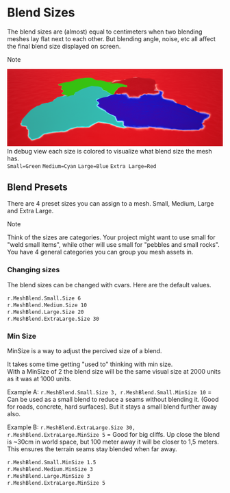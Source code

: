 # Blend Sizes

The blend sizes are (almost) equal to centimeters when two blending meshes lay flat next to each other.
But blending angle, noise, etc all affect the final blend size displayed on screen.



> [!NOTE]
> ![Different blend sizes in debug view](BlendSizes_Debug.png)
> <br>
> In debug view each size is colored to visualize what blend size the mesh has.
> <br>
> `Small=Green` `Medium=Cyan` `Large=Blue` `Extra Large=Red`

## Blend Presets

There are 4 preset sizes you can assign to a mesh. Small, Medium, Large and Extra Large.

> [!NOTE]
> Think of the sizes are categories. Your project might want to use small for "weld small items", while other will use small for "pebbles and small rocks". You have 4 general categories you can group you mesh assets in.

### Changing sizes

The blend sizes can be changed with cvars. Here are the default values.

```
r.MeshBlend.Small.Size 6
r.MeshBlend.Medium.Size 10
r.MeshBlend.Large.Size 20
r.MeshBlend.ExtraLarge.Size 30
```

### Min Size

MinSize is a way to adjust the percived size of a blend. 

It takes some time getting "used to" thinking with min size.
<br>
With a MinSize of 2 the blend size will be the same visual size at 2000 units as it was at 1000 units.

Example A: `r.MeshBlend.Small.Size 3, r.MeshBlend.Small.MinSize 10` = Can be used as a small blend to reduce a seams without blending it. (Good for roads, concrete, hard surfaces). But it stays a small blend further away also.

Example B: `r.MeshBlend.ExtraLarge.Size 30, r.MeshBlend.ExtraLarge.MinSize 5` = Good for big cliffs. Up close the blend is ~30cm in world space, but 100 meter away it will be closer to 1,5 meters. This ensures the terrain seams stay blended when far away.

```
r.MeshBlend.Small.MinSize 1.5
r.MeshBlend.Medium.MinSize 3
r.MeshBlend.Large.MinSize 3
r.MeshBlend.ExtraLarge.MinSize 5
```